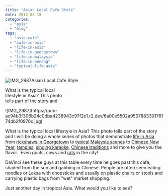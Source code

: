 ```yaml
---
title: "Asian Local Cafe Style"
date: 2012-08-18
categories: 
  - "asia"
  - "blog"
tags: 
  - "asia-cafe"
  - "cafe-in-asia"
  - "life-in-asia"
  - "life-in-georgetown"
  - "life-in-malaysia"
  - "life-in-penang"
  - "typical-life-asia"
---
```


![IMG_2987](https://pub-ac94b3f306b24c0dba4238943c97f2e1.r2.dev/6a00e5502a950788330163069fb315970d.jpg)Asian Local Cafe Style

What is the typical local  
lifestyle in Asia? This photo  
tells part of the story and

<!--more--> ![IMG_2987](https://pub-ac94b3f306b24c0dba4238943c97f2e1.r2.dev/6a00e5502a950788330176174db2f0970c.jpg)  
  
  
What is the typical local lifestyle in Asia? This photo tells part of the story and I will be doing a whole series of photos that demonstrate [life in Asia](https://pub-ac94b3f306b24c0dba4238943c97f2e1.r2.dev/2012/05/living-in-asia.html "life in Asia") from [rickshaws in Georgetown](https://pub-ac94b3f306b24c0dba4238943c97f2e1.r2.dev/2011/01/family-travel-asia-photo-georgetown-malaysia.html "rickshaws in Georgetown") to [typical Malaysia scenes](https://pub-ac94b3f306b24c0dba4238943c97f2e1.r2.dev/2012/07/typical-malaysia-local-style.html "typical Malaysia scene") to [Chinese New Year](https://pub-ac94b3f306b24c0dba4238943c97f2e1.r2.dev/2011/02/20-stunning-photos-chinese-new-year-georgetown-penang.html "Chinese new year"), [temples](http://www.youtube.com/watch?v=fwbU_OGfSQg "temples"), [singing karaoke](https://pub-ac94b3f306b24c0dba4238943c97f2e1.r2.dev/2012/07/singing-karaoke-in-asia.html "singing karaoke in Asia"), [Chinese traditions](https://pub-ac94b3f306b24c0dba4238943c97f2e1.r2.dev/2012/04/the-beauty-of-traditional-chinese-culture.html "Chinese traditions") and more to give you the flavor.  Even goats, cows and [rats](https://pub-ac94b3f306b24c0dba4238943c97f2e1.r2.dev/2012/07/big-rats-in-asia.html "rats in Asia") in the city!  
  
DaVinci see these guys at this table every time he goes past this cafe, shaded from the sun and gabbing in Chinese. People are often seen eating noodles or Laksa with chopsticks and usually on plastic chairs or stools and carrying plastic bags from "wet" market shopping.  
  
Just another day in tropical Asia. What would you like to see?
